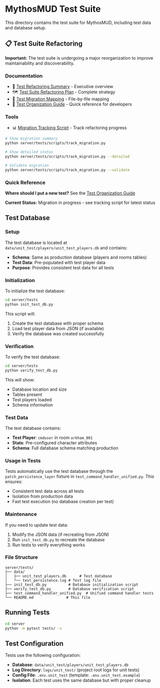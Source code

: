 # MythosMUD Test Suite

This directory contains the test suite for MythosMUD, including test data and database setup.

## 📋 Test Suite Refactoring

**Important:** The test suite is undergoing a major reorganization to improve maintainability and discoverability.

### Documentation
- 📖 [Test Refactoring Summary](../../docs/TEST_REFACTORING_SUMMARY.md) - Executive overview
- 🗺️ [Test Suite Refactoring Plan](../../docs/TEST_SUITE_REFACTORING_PLAN.md) - Complete strategy
- 📍 [Test Migration Mapping](../../docs/TEST_MIGRATION_MAPPING.md) - File-by-file mapping
- 🧭 [Test Organization Guide](./TEST_ORGANIZATION_GUIDE.md) - Quick reference for developers

### Tools
- 📊 [Migration Tracking Script](./scripts/track_migration.py) - Track refactoring progress

```bash
# Show migration summary
python server/tests/scripts/track_migration.py

# Show detailed status
python server/tests/scripts/track_migration.py --detailed

# Validate migration
python server/tests/scripts/track_migration.py --validate
```

### Quick Reference

**Where should I put a new test?** See the [Test Organization Guide](./TEST_ORGANIZATION_GUIDE.md)

**Current Status:** Migration in progress - see tracking script for latest status

## Test Database

### Setup

The test database is located at `data/unit_test/players/unit_test_players.db` and contains:

- **Schema**: Same as production database (players and rooms tables)
- **Test Data**: Pre-populated with test player data
- **Purpose**: Provides consistent test data for all tests

### Initialization

To initialize the test database:

```bash
cd server/tests
python init_test_db.py
```

This script will:
1. Create the test database with proper schema
2. Load test player data from JSON (if available)
3. Verify the database was created successfully

### Verification

To verify the test database:

```bash
cd server/tests
python verify_test_db.py
```

This will show:
- Database location and size
- Tables present
- Test players loaded
- Schema information

### Test Data

The test database contains:

- **Test Player**: `cmduser` in room `arkham_001`
- **Stats**: Pre-configured character attributes
- **Schema**: Full database schema matching production

### Usage in Tests

Tests automatically use the test database through the `patch_persistence_layer` fixture in `test_command_handler_unified.py`. This ensures:

- Consistent test data across all tests
- Isolation from production data
- Fast test execution (no database creation per test)

### Maintenance

If you need to update test data:

1. Modify the JSON data (if recreating from JSON)
2. Run `init_test_db.py` to recreate the database
3. Run tests to verify everything works

### File Structure

```
server/tests/
├── data/
│   ├── unit_test_players.db      # Test database
│   └── test_persistence.log # Test log file
├── init_test_db.py          # Database initialization script
├── verify_test_db.py        # Database verification script
├── test_command_handler_unified.py  # Unified command handler tests
└── README.md               # This file
```

## Running Tests

```bash
cd server
python -m pytest tests/ -v
```

## Test Configuration

Tests use the following configuration:

- **Database**: `data/unit_test/players/unit_test_players.db`
- **Log Directory**: `logs/unit_test/` (project root logs for unit tests)
- **Config File**: `.env.unit_test` (template: `.env.unit_test.example`)
- **Isolation**: Each test uses the same database but with proper cleanup
